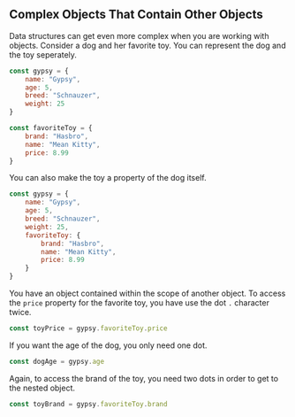 ## Complex Objects That Contain Other Objects

Data structures can get even more complex when you are working with objects. Consider a dog and her favorite toy. You can represent the dog and the toy seperately.

```js
const gypsy = {
    name: "Gypsy",
    age: 5,
    breed: "Schnauzer",
    weight: 25
}

const favoriteToy = {
    brand: "Hasbro",
    name: "Mean Kitty",
    price: 8.99
}
```

You can also make the toy a property of the dog itself.

```js
const gypsy = {
    name: "Gypsy",
    age: 5,
    breed: "Schnauzer",
    weight: 25,
    favoriteToy: {
	    brand: "Hasbro",
	    name: "Mean Kitty",
	    price: 8.99
	}
}
```

You have an object contained within the scope of another object. To access the `price` property for the favorite toy, you have use the dot `.` character twice.

```js
const toyPrice = gypsy.favoriteToy.price
```

If you want the age of the dog, you only need one dot.

```js
const dogAge = gypsy.age
```

Again, to access the brand of the toy, you need two dots in order to get to the nested object.

```js
const toyBrand = gypsy.favoriteToy.brand
```
<!--stackedit_data:
eyJoaXN0b3J5IjpbMTk2MTU0NTQ0Myw4ODg2MDM3NjUsMTkwNj
U1MDQyNl19
-->